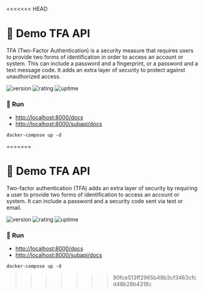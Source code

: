 <<<<<<< HEAD
# 🎉 Demo TFA API

TFA (Two-Factor Authentication) is a security measure that requires users to provide two forms of identification in order to access an account or system. This can include a password and a fingerprint, or a password and a text message code. It adds an extra layer of security to protect against unauthorized access.

![version](https://img.shields.io/badge/version-1.0-blue)
![rating](https://img.shields.io/badge/rating-★★★★★-yellow)
![uptime](https://img.shields.io/badge/uptime-100%25-brightgreen)

### 🥈 Run

- [http://localhost:8000/docs](http://localhost:8000/docs)
- [http://localhost:8000/subapi/docs](http://localhost:8000/subapi/docs)

```shell
docker-compose up -d
```
=======
# 🎉 Demo TFA API

Two-factor authentication (TFA) adds an extra layer of security by requiring a user to provide two forms of identification to access an account or system. It can include a password and a security code sent via text or email.

![version](https://img.shields.io/badge/version-1.0-blue)
![rating](https://img.shields.io/badge/rating-★★★★★-yellow)
![uptime](https://img.shields.io/badge/uptime-100%25-brightgreen)

### 🥈 Run

- [http://localhost:8000/docs](http://localhost:8000/docs)
- [http://localhost:8000/subapi/docs](http://localhost:8000/subapi/docs)

```shell
docker-compose up -d
```
>>>>>>> 90fce513ff2965b49b3cf3463cfcd48b28b4318c
